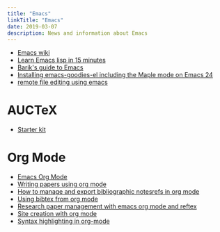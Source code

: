 ```yaml
---
title: "Emacs"
linkTitle: "Emacs"
date: 2019-03-07
description: News and information about Emacs
---
```


* [Emacs wiki](http://www.emacswiki.org/)
* [Learn Emacs lisp in 15
    minutes](http://bzg.fr/learn-emacs-lisp-in-15-minutes.html)
* [Barik's guide to Emacs](http://dr.barik.net/kb/Emacs)
* [Installing emacs-goodies-el including the Maple mode on
    Emacs 24](http://clojure.jr0cket.co.uk/perfect-environment/emacs-leiningen-swank)
* [remote file editing using
    emacs](http://nakkaya.com/2009/11/06/remote-file-editing-using-emacs/)

# AUCTeX

* [Starter kit](http://kieranhealy.org/esk/starter-kit-latex.html)

# Org Mode

* [Emacs Org Mode](http://www.emacswiki.org/cgi-bin/wiki/OrgMode)
* [Writing papers using org
    mode](http://nakkaya.com/2010/09/07/writing-papers-using-org-mode/)
* [How to manage and export bibliographic notesrefs in org
    mode](http://www-public.it-sudparis.eu/~berger_o/weblog/2012/03/23/how-to-manage-and-export-bibliographic-notesrefs-in-org-mode/)
* [Using bibtex from org
    mode](http://blog.karssen.org/2013/08/22/using-bibtex-from-org-mode/)
* [Research paper management with emacs org mode and
    reftex](http://tincman.wordpress.com/2011/01/04/research-paper-management-with-emacs-org-mode-and-reftex/)
* [Site creation with org
    mode](http://www.seas.upenn.edu/~heqin/academic/sitecreation.html)
* [Syntax highlighting in
    org-mode](http://praveen.kumar.in/2012/03/10/org-mode-latex-and-minted-syntax-highlighting/)
